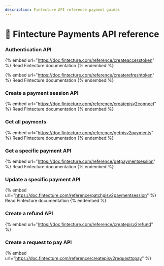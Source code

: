 ```yaml
---
description: Fintecture API reference payment guides
---
```


# 🚧 Fintecture Payments API reference

### Authentication API

{% embed url="https://doc.fintecture.com/reference/createaccesstoken" %}
Read Fintecture documentation
{% endembed %}

{% embed url="https://doc.fintecture.com/reference/createrefreshtoken" %}
Read Fintecture documentation
{% endembed %}

### Create a payment session API

{% embed url="https://doc.fintecture.com/reference/createpisv2connect" %}
Read Fintecture documentation
{% endembed %}

### Get all payments

{% embed url="https://doc.fintecture.com/reference/getpisv2payments" %}
Read Fintecture documentation
{% endembed %}

### Get a specific payment API

{% embed url="https://doc.fintecture.com/reference/getpaymentsession" %}
Read Fintecture documentation
{% endembed %}

### Update a specific payment API

{% embed url="https://doc.fintecture.com/reference/patchpisv2paymentsession" %}
Read Fintecture documentation
{% endembed %}

### Create a refund API

{% embed url="https://doc.fintecture.com/reference/createpisv2refund" %}

### Create a request to pay API

{% embed url="https://doc.fintecture.com/reference/createpisv2requesttopay" %}
